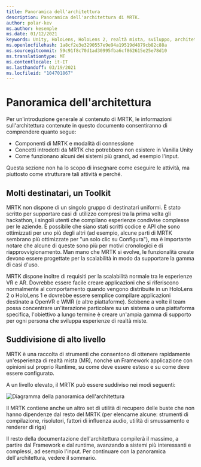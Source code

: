 ```yaml
---
title: Panoramica dell'architettura
description: Panoramica dell'architettura di MRTK.
author: polar-kev
ms.author: kesemple
ms.date: 01/12/2021
keywords: Unity, HoloLens, HoloLens 2, realtà mista, sviluppo, architettura MRTK
ms.openlocfilehash: 1a8cf2e3e3290557e9e94a19519d4879cb82c88a
ms.sourcegitcommit: 59c91f8c70d1ad30995fba6cf862615e25e78d10
ms.translationtype: MT
ms.contentlocale: it-IT
ms.lasthandoff: 03/19/2021
ms.locfileid: "104701867"
---
```

# <a name="architecture-overview"></a>Panoramica dell'architettura

Per un'introduzione generale al contenuto di MRTK, le informazioni sull'architettura contenute in questo documento consentiranno di comprendere quanto segue:

- Componenti di MRTK e modalità di connessione
- Concetti introdotti da MRTK che potrebbero non esistere in Vanilla Unity
- Come funzionano alcuni dei sistemi più grandi, ad esempio l'input.

Questa sezione non ha lo scopo di insegnare come eseguire le attività, ma piuttosto come strutturare tali attività e perché.

## <a name="many-audiences-one-toolkit"></a>Molti destinatari, un Toolkit

MRTK non dispone di un singolo gruppo di destinatari uniformi. È stato scritto per supportare casi di utilizzo compresi tra la prima volta gli hackathon, i singoli utenti che compilano esperienze condivise complesse per le aziende. È possibile che siano stati scritti codice e API che sono ottimizzati per uno più degli altri (ad esempio, alcune parti di MRTK sembrano più ottimizzate per "un solo clic su Configura"), ma è importante notare che alcune di queste sono più per motivi cronologici e di riapprovvigionamento. Man mano che MRTK si evolve, le funzionalità create devono essere progettate per la scalabilità in modo da supportare la gamma di casi d'uso.

MRTK dispone inoltre di requisiti per la scalabilità normale tra le esperienze VR e AR. Dovrebbe essere facile creare applicazioni che si riferiscono normalmente al comportamento quando vengono distribuite in un HoloLens 2 o HoloLens 1 e dovrebbe essere semplice compilare applicazioni destinate a OpenVR e WMR (e altre piattaforme). Sebbene a volte il team possa concentrare un'iterazione particolare su un sistema o una piattaforma specifica, l'obiettivo a lungo termine è creare un'ampia gamma di supporto per ogni persona che sviluppa esperienze di realtà miste.

## <a name="high-level-breakdown"></a>Suddivisione di alto livello

MRTK è una raccolta di strumenti che consentono di ottenere rapidamente un'esperienza di realtà mista (MR), nonché un Framework applicazione con opinioni sul proprio Runtime, su come deve essere esteso e su come deve essere configurato.

A un livello elevato, il MRTK può essere suddiviso nei modi seguenti:

![Diagramma della panoramica dell'architettura](../features/images/architecture/MRTK_Architecture.png)

Il MRTK contiene anche un altro set di utilità di recupero delle buste che non hanno dipendenze dal resto del MRTK (per elencarne alcune: strumenti di compilazione, risolutori, fattori di influenza audio, utilità di smussamento e renderer di riga)

Il resto della documentazione dell'architettura compilerà il massimo, a partire dal Framework e dal runtime, avanzando a sistemi più interessanti e complessi, ad esempio l'input. Per continuare con la panoramica dell'architettura, vedere il sommario.
